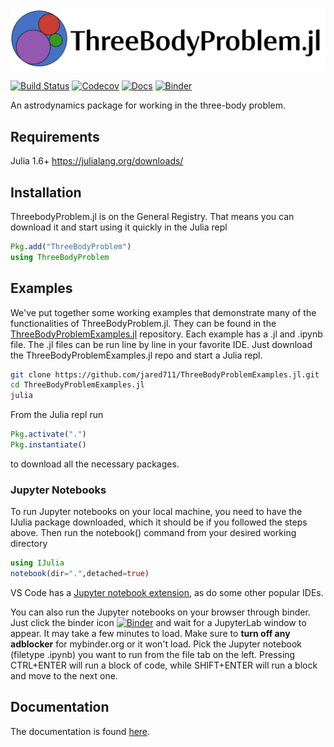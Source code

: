 ![ThreeBodyProblem.jl](docs/src/assets/banner.png)

<!--- [![Build Status](https://travis-ci.com/jared711/ThreeBodyProblem.jl.svg?branch=master)](https://travis-ci.com/jared711/ThreeBodyProblem.jl) -->
<!---[![Binder](https://mybinder.org/badge_logo.svg)](https://mybinder.org/v2/gh/jared711/ThreeBodyProblem.jl/master) -->
[![Build Status](https://ci.appveyor.com/api/projects/status/github/jared711/ThreeBodyProblem.jl?svg=true)](https://ci.appveyor.com/project/jared711/ThreeBodyProblem-jl)
[![Codecov](https://codecov.io/gh/jared711/ThreeBodyProblem.jl/branch/master/graph/badge.svg)](https://codecov.io/gh/jared711/ThreeBodyProblem.jl)
[![Docs](https://img.shields.io/badge/docs-stable-blue.svg)](https://jared711.github.io/ThreeBodyProblem.jl/)
[![Binder](https://mybinder.org/badge_logo.svg)](https://mybinder.org/v2/gh/jared711/ThreeBodyProblemExamples.jl/main)

An astrodynamics package for working in the three-body problem.

## Requirements
Julia 1.6+ https://julialang.org/downloads/

## Installation
ThreebodyProblem.jl is on the General Registry. That means you can download it and start using it quickly in the Julia repl
```julia
Pkg.add("ThreeBodyProblem")
using ThreeBodyProblem
```

## Examples
We've put together some working examples that demonstrate many of the functionalities of ThreeBodyProblem.jl. They can be found in the [ThreeBodyProblemExamples.jl](https://github.com/jared711/ThreeBodyProblemExamples.jl) repository. Each example has a .jl and .ipynb file. The .jl files can be run line by line in your favorite IDE. Just download the ThreeBodyProblemExamples.jl repo and start a Julia repl.
```bash
git clone https://github.com/jared711/ThreeBodyProblemExamples.jl.git
cd ThreeBodyProblemExamples.jl
julia
```
From the Julia repl run
```julia
Pkg.activate(".")
Pkg.instantiate()
```
to download all the necessary packages.

### Jupyter Notebooks

To run Jupyter notebooks on your local machine, you need to have the IJulia package downloaded, which it should be if you followed the steps above. Then run the notebook() command from your desired working directory
```julia
using IJulia
notebook(dir=".",detached=true)
```

VS Code has a [Jupyter notebook extension](https://code.visualstudio.com/docs/datascience/jupyter-notebooks), as do some other popular IDEs.

You can also run the Jupyter notebooks on your browser through binder. Just click the binder icon [![Binder](https://mybinder.org/badge_logo.svg)](https://mybinder.org/v2/gh/jared711/ThreeBodyProblem.jl/master) and wait for a JupyterLab window to appear. It may take a few minutes to load. Make sure to **turn off any adblocker** for mybinder.org or it won't load. Pick the Jupyter notebook (filetype .ipynb) you want to run from the file tab on the left. Pressing CTRL+ENTER will run a block of code, while SHIFT+ENTER will run a block and move to the next one.
<!---Eventually this window should appear. ![image](https://user-images.githubusercontent.com/25643720/216104189-4d60e01b-dc72-4946-b72f-0d774bd78187.png)
Navigate to the example folder on the left side of the screen,-->

## Documentation
The documentation is found [here](https://jared711.github.io/ThreeBodyProblem.jl).
